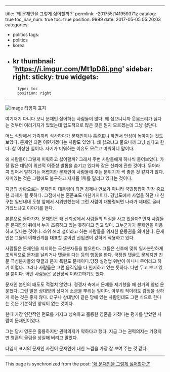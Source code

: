 
---
title: '왜 문재인을 그렇게 싫어할까.?'
permlink: -201755t141959371z
catalog: true
toc_nav_num: true
toc: true
position: 9999
date: 2017-05-05 05:20:03
categories:
- politics
tags:
- politics
- korea
- kr
thumbnail: 'https://i.imgur.com/Mt1pD8i.png'
sidebar:
    right:
        sticky: true
widgets:
    -
        type: toc
        position: right
---


![image](https://i.imgur.com/Mt1pD8i.png)
타임지 표지

여기저기 다니다 보니 문재인 싫어하는 사람들이 많다. 왜 싫으냐니까 웃음소리가 싫다는 것부터 여러가지가 있었는데 압도적으로 많은 것은 뭔지 모르겠는데 그냥 싫단다.

어느 식당에서 가족끼리 식사하다가 문재인이냐 홍준표냐 하면서 언성이 높아지는 것도 보았다. 문재인 되면 이민가겠다는 사람도 있었다. 왜 싫으냐고 물으니까 그냥 싫다고 한다. 참 이상한 일이다. 자기가 미워하는 이유도 모르고 미워하니 말이다.

왜 사람들이 그렇게 미워하고 싫어할까? 그래서 주변 사람들에게 하나씩 물어보았다. 가장 많은 대답이 위선적 이중성 발톱을 숨기고 있다와 같은 신뢰에 관한 것이다. 무어라 콕 집어서 말하기는 어렵지만 문재인이 사람들에 주는 분위기가 썩 좋은 것 같지가 않다. 재미있는 것은 그럼에도 불구하고 지지율 1위를 달리고 있다는 것이다. 

지금의 상황으로는 문재인이 대통령이 되면 경제나 안보가 아니라 국민통합이 가장 중요한 과제가 될 듯하다. 그점에서는 혼준표도 마찬가지이다. 경남도에서 사업을 하던 내 친구는 일년내내 도청 앞에서 시위만했는데 그런 사람이 대통령되면 나라가 제대로 굴러 가겠느냐고 이야기를 한다.

본론으로 돌아가자.  문재인은 왜 신뢰성에서 사람들의 의심을 사고 있을까? 먼저 사람들은 문재인의 뒤에서 누가 조종하고 있는 듯하다고 믿고 있다. 그누군가가 문재인을 이용하고 있다는 것이다. 소위 쓰리 철이라고 하는 사람들을 위시한 운동권을 의미한다. 문재인은 그들의 이해관계를 대표할 뿐이란 선입견이 강하게 작용하고 있다.

사람들은 문재인을 지지하는 극성분자들을 혐오한다. 그들은 신호에 맞춰 일사분란하게 조직적으로 문자를 날리거나 댓글을 다는 등의 행동을 한다. 국정원 댓글도 문제지만 친문 극성분자들의 댓글과 문자 폭탄도 문제이다.당장 실정법 위반이 아니니 무어라고 하기 어렵다. 그러나 사람들은 그런 움직임을 다 인지하고 있는 듯하다. 다만 두고 보고 있을 뿐이다. 어떤 사람들은 공산당식 이라고하기도 했다.

문재인 본인의 태도도 적절치 않았다. 경쟁자 측에서 문제를 제기했을 때 선거의 양념 운운했다. 그런 말은 상대방의 상처에 소금을 뿌리는 일이다. 아무리 적이라도 감정을 상하게 하는 것은 좋지 않다. 더구나 상대방이 같은 당에 있는 사람인데도 그런 식으로 한다는 것은 기본적인 양식이 없는 것이다. 

한때 가장 인간적인 면모를 가지고 성숙하고 훌륭한 영혼을 가졌다는 평가를 받았던 사람이 문재인이었다. 

그는 당시 영혼은 훌륭하지만 권력의지가 약하다고 했다.
지금 그는 권력의지는 가졌지만 영혼의 울림을 상실해 버리고 말았다.

타임지 표지의 문재인 사진이 문재인에 대한 느낌을 가장 잘 보여 주는 것 같다.

- - -

This page is synchronized from the post: ['왜 문재인을 그렇게 싫어할까.?'](https://steemit.com/@oldstone/-201755t141959371z)
